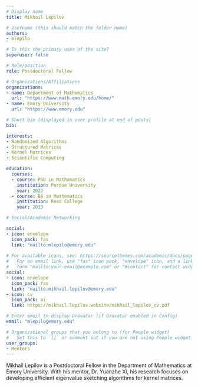 ```yaml
---
# Display name
title: Mikhail Lepilov

# Username (this should match the folder name)
authors:
- mlepilo

# Is this the primary user of the site?
superuser: false

# Role/position
role: Postdoctoral Fellow

# Organizations/Affiliations
organizations:
- name: Department of Mathematics
  url: "https://www.math.emory.edu/home/"
- name: Emory University
  url: "https://www.emory.edu"

# Short bio (displayed in user profile at end of posts)
bio: 

interests:
- Randomized Algorithms
- Structured Matrices
- Kernel Matrices
- Scientific Computing

education:
  courses:
  - course: PhD in Mathematics
    institution: Purdue University
    year: 2022
  - course: BA in Mathematics
    institution: Reed College
    year: 2013

# Social/Academic Networking

social:
- icon: envelope
  icon_pack: fas
  link: "mailto:mlepilo@emory.edu"
  
# For available icons, see: https://sourcethemes.com/academic/docs/page-builder/#icons
#   For an email link, use "fas" icon pack, "envelope" icon, and a link in the
#   form "mailto:your-email@example.com" or "#contact" for contact widget.
social:
- icon: envelope
  icon_pack: fas
  link: "mailto:mikhail.lepilov@emory.edu"
- icon: cv
  icon_pack: ai
  link: https://mikhail.lepilov.website/mikhail_lepilov_cv.pdf

# Enter email to display Gravatar (if Gravatar enabled in Config)
email: "mlepilo@emory.edu"

# Organizational groups that you belong to (for People widget)
#   Set this to `[]` or comment out if you are not using People widget.
user_groups:
- Mentors
---
```


Mikhail Lepilov is a Postdoctoral Fellow in the Department of Mathematics at Emory University. With his mentor, Dr. Yuanzhe Xi, his research focuses on developing efficient eigenvalue sketching algorithms for kernel matrices.
